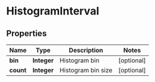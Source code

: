 
# HistogramInterval

## Properties
Name | Type | Description | Notes
------------ | ------------- | ------------- | -------------
**bin** | **Integer** | Histogram bin |  [optional]
**count** | **Integer** | Histogram bin size |  [optional]



